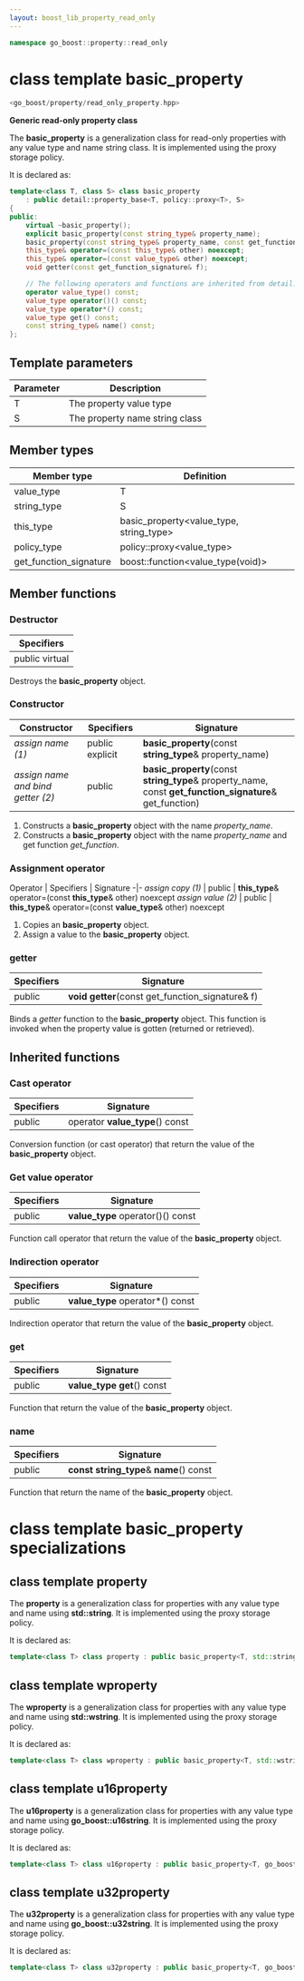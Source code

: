 ```yaml
---
layout: boost_lib_property_read_only
---
```


```c++
namespace go_boost::property::read_only
```

# class template basic_property

```c++
<go_boost/property/read_only_property.hpp>
```

**Generic read-only property class**

The **basic_property** is a generalization class for read-only properties with any value type and name string class.
It is implemented using the proxy storage policy.

It is declared as:

```c++
template<class T, class S> class basic_property
    : public detail::property_base<T, policy::proxy<T>, S>
{
public:
    virtual ~basic_property();
    explicit basic_property(const string_type& property_name);
    basic_property(const string_type& property_name, const get_function_signature& get_function);
    this_type& operator=(const this_type& other) noexcept;
    this_type& operator=(const value_type& other) noexcept;
    void getter(const get_function_signature& f);

    // The following operators and functions are inherited from detail::property_base<T, policy::proxy<T>, S>
    operator value_type() const;
    value_type operator()() const;
    value_type operator*() const;
    value_type get() const;
    const string_type& name() const;
};
```

## Template parameters

Parameter | Description
-|-
T | The property value type
S | The property name string class

## Member types

Member type | Definition
-|-
value_type | T
string_type | S
this_type | basic_property<value_type, string_type>
policy_type | policy\::proxy<value_type>
get_function_signature | boost\::function<value_type(void)>

## Member functions

### Destructor

Specifiers |
-|
public virtual |

Destroys the **basic_property** object.

### Constructor

Constructor | Specifiers | Signature
-|-|-
*assign name (1)* | public explicit | **basic_property**(const **string_type**& property_name)
*assign name and bind getter (2)* | public | **basic_property**(const **string_type**& property_name, const **get_function_signature**& get_function)

1. Constructs a **basic_property** object with the name *property_name*.
2. Constructs a **basic_property** object with the name *property_name* and get function *get_function*.

### Assignment operator

Operator | Specifiers | Signature
-|-
*assign copy (1)* | public | **this_type**& operator=(const **this_type**& other) noexcept
*assign value (2)* | public | **this_type**& operator=(const **value_type**& other) noexcept

1. Copies an **basic_property** object.
2. Assign a value to the **basic_property** object.

### getter

Specifiers | Signature
-|-
public | **void getter**(const get_function_signature& f)

Binds a *getter* function to the **basic_property** object. This function is invoked when the property
value is gotten (returned or retrieved).

## Inherited functions

### Cast operator

Specifiers | Signature
-|-
public | operator **value_type**() const

Conversion function (or cast operator) that return the value of the **basic_property** object.

### Get value operator

Specifiers | Signature
-|-
public | **value_type** operator()() const

Function call operator that return the value of the **basic_property** object.

### Indirection operator

Specifiers | Signature
-|-
public | **value_type** operator\*() const

Indirection operator that return the value of the **basic_property** object.

### get

Specifiers | Signature
-|-
public | **value_type get**() const

Function that return the value of the **basic_property** object.

### name

Specifiers | Signature
-|-
public | **const string_type**& **name**() const

Function that return the name of the **basic_property** object.

# class template basic_property specializations

## class template property

The **property** is a generalization class for properties with any value type and name
using **std::string**. It is implemented using the proxy storage policy.

It is declared as:

```c++
template<class T> class property : public basic_property<T, std::string>;
```

## class template wproperty

The **wproperty** is a generalization class for properties with any value type and name
using **std::wstring**. It is implemented using the proxy storage policy.

It is declared as:

```c++
template<class T> class wproperty : public basic_property<T, std::wstring>;
```

## class template u16property

The **u16property** is a generalization class for properties with any value type and name
using **go_boost::u16string**. It is implemented using the proxy storage policy.

It is declared as:

```c++
template<class T> class u16property : public basic_property<T, go_boost::u16string>;
```

## class template u32property

The **u32property** is a generalization class for properties with any value type and name
using **go_boost::u32string**. It is implemented using the proxy storage policy.

It is declared as:

```c++
template<class T> class u32property : public basic_property<T, go_boost::u32string>;
```
